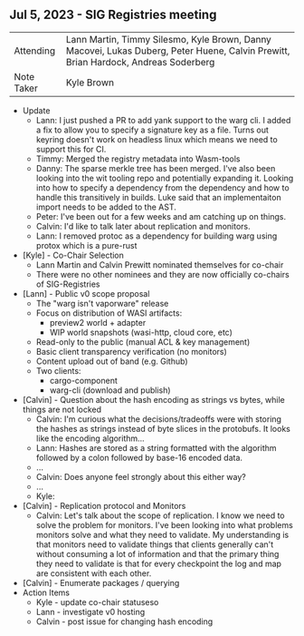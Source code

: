 ## Jul 5, 2023 - SIG Registries meeting

|          |      | 
| -------- | -------- |
| Attending  | Lann Martin, Timmy Silesmo, Kyle Brown, Danny Macovei, Lukas Duberg, Peter Huene, Calvin Prewitt, Brian Hardock, Andreas Soderberg |
| Note Taker | Kyle Brown |

* Update
    * Lann: I just pushed a PR to add yank support to the warg cli. I added a fix to allow you to specify a signature key as a file. Turns out keyring doesn't work on headless linux which means we need to support this for CI.
    * Timmy: Merged the registry metadata into Wasm-tools
    * Danny: The sparse merkle tree has been merged. I've also been looking into the wit tooling repo and potentially expanding it. Looking into how to specify a dependency from the dependency and how to handle this transitively in builds. Luke said that an implementaiton import needs to be added to the AST.
    * Peter: I've been out for a few weeks and am catching up on things.
    * Calvin: I'd like to talk later about replication and monitors.
    * Lann: I removed protoc as a dependency for building warg using protox which is a pure-rust
* [Kyle] - Co-Chair Selection
    * Lann Martin and Calvin Prewitt nominated themselves for co-chair
    * There were no other nominees and they are now officially co-chairs of SIG-Registries
* [Lann] - Public v0 scope proposal
  * The "warg isn't vaporware" release
  * Focus on distribution of WASI artifacts:
      * preview2 world + adapter
      * WIP world snapshots (wasi-http, cloud core, etc)
  * Read-only to the public (manual ACL & key management)
  * Basic client transparency verification (no monitors)
  * Content upload out of band (e.g. Github)
  * Two clients:
      * cargo-component
      * warg-cli (download and publish)
* [Calvin] - Question about the hash encoding as strings vs bytes, while things are not locked
    * Calvin: I'm curious what the decisions/tradeoffs were with storing the hashes as strings instead of byte slices in the protobufs. It looks like the encoding algorithm...
    * Lann: Hashes are stored as a string formatted with the algorithm followed by a colon followed by base-16 encoded data.
    * ...
    * Calvin: Does anyone feel strongly about this either way?
    * ...
    * Kyle: 
* [Calvin] - Replication protocol and Monitors
    * Calvin: Let's talk about the scope of replication. I know we need to solve the problem for monitors. I've been looking into what problems monitors solve and what they need to validate. My understanding is that monitors need to validate things that clients generally can't without consuming a lot of information and that the primary thing they need to validate is that for every checkpoint the log and map are consistent with each other. 
* [Calvin] - Enumerate packages / querying
* Action Items
    * Kyle - update co-chair statuseso
    * Lann - investigate v0 hosting
    * Calvin - post issue for changing hash encoding


